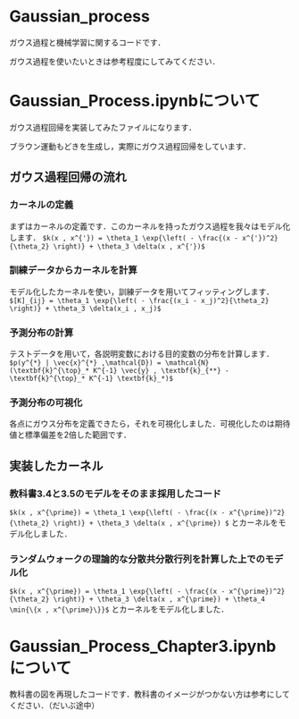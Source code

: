 # Gaussian_process
ガウス過程と機械学習に関するコードです．

ガウス過程を使いたいときは参考程度にしてみてください．

# Gaussian_Process.ipynbについて
ガウス過程回帰を実装してみたファイルになります．

ブラウン運動もどきを生成し，実際にガウス過程回帰をしています．
## ガウス過程回帰の流れ
### カーネルの定義
まずはカーネルの定義です．このカーネルを持ったガウス過程を我々はモデル化します．
`$k(x , x^{'}) = \theta_1 \exp{\left( - \frac{(x - x^{'})^2}{\theta_2} \right)} + \theta_3 \delta(x , x^{'})$`
### 訓練データからカーネルを計算
モデル化したカーネルを使い，訓練データを用いてフィッティングします．
`$[K]_{ij} = \theta_1 \exp{\left( - \frac{(x_i - x_j)^2}{\theta_2} \right)} + \theta_3 \delta(x_i , x_j)$`
### 予測分布の計算
テストデータを用いて，各説明変数における目的変数の分布を計算します．
`$p(y^{*} | \vec{x}^{*} ,\mathcal{D}) = \mathcal{N} (\textbf{k}^{\top}_* K^{-1} \vec{y} , \textbf{k}_{**} - \textbf{k}^{\top}_* K^{-1} \textbf{k}_*)$`
### 予測分布の可視化
各点にガウス分布を定義できたら，それを可視化しました．可視化したのは期待値と標準偏差を2倍した範囲です．
## 実装したカーネル
### 教科書3.4と3.5のモデルをそのまま採用したコード
`$k(x , x^{\prime}) = \theta_1 \exp{\left( - \frac{(x - x^{\prime})^2}{\theta_2} \right)} + \theta_3 \delta(x , x^{\prime}) $`
とカーネルをモデル化しました．
### ランダムウォークの理論的な分散共分散行列を計算した上でのモデル化
`$k(x , x^{\prime}) = \theta_1 \exp{\left( - \frac{(x - x^{\prime})^2}{\theta_2} \right)} + \theta_3 \delta(x , x^{\prime}) + \theta_4 \min{\{x , x^{\prime}\}}$`
とカーネルをモデル化しました．
# Gaussian_Process_Chapter3.ipynbについて
教科書の図を再現したコードです．教科書のイメージがつかない方は参考にしてください．（だいぶ途中）
